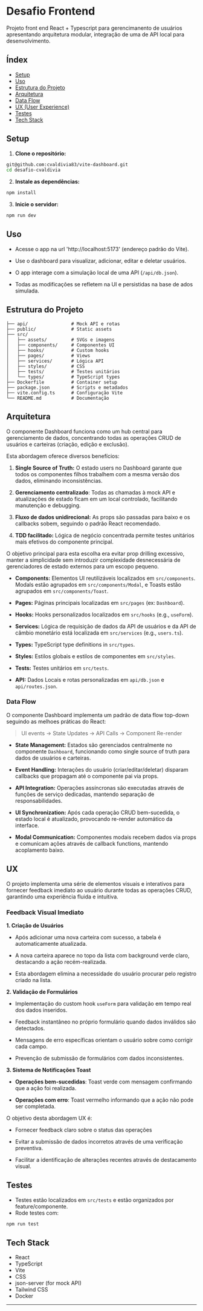  
 # Desafio Frontend
 
Projeto front end React + Typescript para gerencimanento de usuários apresentando arquitetura modular, integração de uma de API local para desenvolvimento.
 
 ## Índex
 - [Setup](#setup)
 - [Uso](#uso)
 - [Estrutura do Projeto](#estrutura-do-projeto)
 - [Arquitetura](#arquitetura)
 - [Data Flow](#data-flow)
 - [UX (User Experience)](#UX)
 - [Testes](#testes)
 - [Tech Stack](#tech-stack)
 
 ## Setup
 
 1. **Clone o repositório:**
   ```sh
   git@github.com:cvaldivia83/vite-dashboard.git
   cd desafio-cvaldivia
   ```
 2. **Instale as dependências:**
   ```sh
   npm install
   ```
 3. **Inicie o servidor:**
   ```sh
   npm run dev
   ```
 
 ## Uso
 
- Acesse o app na url 'http://localhost:5173' (endereço padrão do Vite).

- Use o dashboard para visualizar, adicionar, editar e deletar usuários.

- O app interage com a simulação local de uma API (`/api/db.json`).

- Todas as modificações se refletem na UI e persistidas na base de ados simulada.

 ## Estrutura do Projeto
 
 ```
 ├── api/                # Mock API e rotas
 ├── public/             # Static assets
 ├── src/
 │   ├── assets/         # SVGs e imagens
 │   ├── components/     # Componentes UI
 │   ├── hooks/          # Custom hooks
 │   ├── pages/          # Views
 │   ├── services/       # Lógica API
 │   ├── styles/         # CSS
 │   ├── tests/          # Testes unitários
 │   └── types/          # TypeScript types
 ├── Dockerfile          # Container setup
 ├── package.json        # Scripts e metadados
 ├── vite.config.ts      # Configuração Vite
 └── README.md           # Documentação
 ```
 
 ## Arquitetura
 
O componente Dashboard funciona como um hub central para gerenciamento de dados, concentrando todas as operações CRUD de usuários e carteiras (criação, edição e exclusão).

Esta abordagem oferece diversos benefícios:

1.  **Single Source of Truth:** O estado users no Dashboard garante que todos os componentes filhos trabalhem com a mesma versão dos dados, eliminando inconsistências.

2.  **Gerenciamento centralizado**: Todas as chamadas à mock API e atualizações de estado ficam em um local controlado, facilitando manutenção e debugging.

3.  **Fluxo de dados unidirecional:** As props são passadas para baixo e os callbacks sobem, seguindo o padrão React recomendado.

4.  **TDD facilitado:** Lógica de negócio concentrada permite testes unitários mais efetivos do componente principal.

O objetivo principal para esta escolha era evitar prop drilling excessivo, manter a simplicidade sem introduzir complexidade desnecessária de gerenciadores de estado externos para um escopo pequeno.

-  **Components:** Elementos UI reutilizáveis localizados em `src/components`. Modals estão agrupados em `src/components/Modal`, e Toasts estão agrupados em `src/components/Toast`.

-  **Pages:** Páginas principais localizadas em `src/pages` (ex: `Dashboard`).

-  **Hooks:** Hooks personalizados localizados em `src/hooks` (e.g., `useForm`).

-  **Services:** Lógica de requisição de dados da API de usuários e da API de câmbio monetário está localizada em `src/services` (e.g., `users.ts`).

-  **Types:** TypeScript type definitions in `src/types`.

-  **Styles:** Estilos globais e estilos de componentes em `src/styles`.

-  **Tests:** Testes unitários em `src/tests`.

-  **API:** Dados Locais e rotas personalizadas em `api/db.json` e `api/routes.json`.
 
 ### Data Flow

O componente Dashboard implementa um padrão de data flow top-down seguindo as melhoes práticas do React:

> UI events -> State Updates -> API Calls -> Component Re-render

-  **State Management:** Estados são gerenciados centralmente no componente `Dashboard`, funcionando como single source of truth para dados de usuários e carteiras.

-  **Event Handling:** Interações do usuário (criar/editar/deletar) disparam callbacks que propagam até o componente pai via props.

-  **API Integration:** Operações assíncronas são executadas através de funções de serviço dedicadas, mantendo separação de responsabilidades.

-  **UI Synchronization:** Após cada operação CRUD bem-sucedida, o estado local é atualizado, provocando re-render automático da interface.

-  **Modal Communication:** Componentes modais recebem dados via props e comunicam ações através de callback functions, mantendo acoplamento baixo.

 ## UX
 O projeto implementa uma série de elementos visuais e interativos para fornecer feedback imediato ao usuário durante todas as operações CRUD, garantindo uma experiência fluida e intuitiva.

 ### Feedback Visual Imediato

 **1. Criação de Usuários**

 - Após adicionar uma nova carteira com sucesso, a tabela é automaticamente atualizada.

 - A nova carteira aparece no topo da lista com background verde claro, destacando a ação recém-realizada.

 - Esta abordagem elimina a necessidade do usuário procurar pelo registro criado na lista.

 **2. Validação de Formulários**

 - Implementação do custom hook `useForm` para validação em tempo real dos dados inseridos.

 - Feedback instantâneo no próprio formulário quando dados inválidos são detectados.

 - Mensagens de erro específicas orientam o usuário sobre como corrigir cada campo.

 - Prevenção de submissão de formulários com dados inconsistentes. 

 **3. Sistema de Notificações Toast** 

 - **Operações bem-sucedidas**: Toast verde com mensagem confirmando que a ação foi realizada.

 - **Operações com erro**: Toast vermelho informando que a ação não pode ser completada.

O objetivo desta abordagem UX é: 

- Fornecer feedback claro sobre o status das operações

- Evitar a submissão de dados incorretos através de uma verificação preventiva. 

- Facilitar a identificação de alterações recentes através de destacamento visual.

 
 ## Testes
 
 - Testes estão localizados em `src/tests` e estão organizados por feature/componente.
 - Rode testes com:
  ```sh
  npm run test
  ```
 
 ## Tech Stack
 - React
 - TypeScript
 - Vite
 - CSS
 - json-server (for mock API)
 - Tailwind CSS
 - Docker
 
 ---


